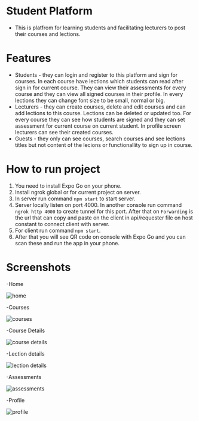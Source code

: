 # Student Platform
- This is platfrom for learning students and facilitating lecturers to post their courses and lections.

# Features
- Students - they can login and register to this platform and sign for courses. In each course have lections which students can read after sign in for current course. They can view their assessments for every course and they can view all signed courses in their profile. In every lections they can change font size to be small, normal or big.
- Lecturers - they can create courses, delete and edit courses and can add lections to this course. Lections can be deleted or updated too. For every course they can see how students are signed and they can set assessment for current course on current student. In profile screen lecturers can see their created courses.
- Guests - they only can see courses, search courses and see lections titles but not content of the lecions or functionallity to sign up in course.
# How to run project
1. You need to install Expo Go on your phone.
2. Install ngrok global or for current project on server.
3. In server run command `npm start` to start server.
4. Server locally listen on port 4000. In another console run command `ngrok http 4000` to create tunnel for this port. After that on `Forwarding` is the url that can copy and paste on the client in api/requester file on host constant to connect client with server.
5. For client run command `npm start`.
6. After that you will see QR code on console with Expo Go and you can scan these and run the app in your phone.

# Screenshots
-Home

![home](https://github.com/user-attachments/assets/4e4f7509-1c39-4118-8c9b-081376f6f4f7)

-Courses

![courses](https://github.com/user-attachments/assets/457dbcbb-7c20-4e16-a856-cafa506dfa24)

-Course Details

![course details](https://github.com/user-attachments/assets/fb225a7f-d6ff-4b28-9db1-cc8230fa3105)

-Lection details

![lection details](https://github.com/user-attachments/assets/cbd465b3-1970-4724-9880-0ea0ca82b5af)

-Assessments

![assessments](https://github.com/user-attachments/assets/3e64476f-67cb-4e23-9c6e-bac037d98078)

-Profile

![profile](https://github.com/user-attachments/assets/48a709a8-9432-4e8f-ae67-fa92cb70c9f6)




